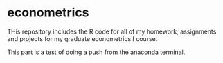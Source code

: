 # econometrics
THis repository includes the R code for all of my homework, assignments and projects for my graduate econometrics I course. 

This part is a test of doing a push from the anaconda terminal. 
